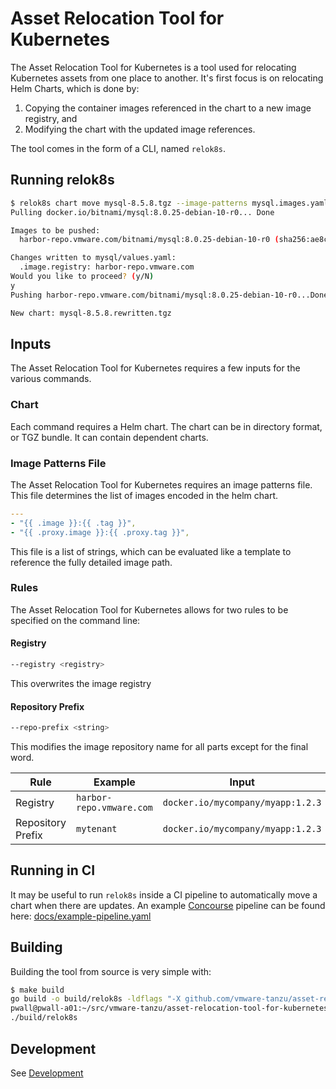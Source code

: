 # Asset Relocation Tool for Kubernetes

The Asset Relocation Tool for Kubernetes is a tool used for relocating Kubernetes assets from one place to another.
It's first focus is on relocating Helm Charts, which is done by:
1. Copying the container images referenced in the chart to a new image registry, and 
2. Modifying the chart with the updated image references.

The tool comes in the form of a CLI, named `relok8s`.

## Running relok8s

```bash
$ relok8s chart move mysql-8.5.8.tgz --image-patterns mysql.images.yaml --registry harbor-repo.vmware.com
Pulling docker.io/bitnami/mysql:8.0.25-debian-10-r0... Done

Images to be pushed:
  harbor-repo.vmware.com/bitnami/mysql:8.0.25-debian-10-r0 (sha256:ae8c4c719352a58abc99c866986ee11578bc43e90d794c6705f7b1eb12c7289e)

Changes written to mysql/values.yaml:
  .image.registry: harbor-repo.vmware.com
Would you like to proceed? (y/N)
y
Pushing harbor-repo.vmware.com/bitnami/mysql:8.0.25-debian-10-r0...Done

New chart: mysql-8.5.8.rewritten.tgz
```

## Inputs

The Asset Relocation Tool for Kubernetes requires a few inputs for the various commands.

### Chart

Each command requires a Helm chart.
The chart can be in directory format, or TGZ bundle.
It can contain dependent charts.

### Image Patterns File

The Asset Relocation Tool for Kubernetes requires an image patterns file. This file determines the list of images encoded in the helm chart.

```yaml
---
- "{{ .image }}:{{ .tag }}",
- "{{ .proxy.image }}:{{ .proxy.tag }}",
```

This file is a list of strings, which can be evaluated like a template to reference the fully detailed image path.

### Rules

The Asset Relocation Tool for Kubernetes allows for two rules to be specified on the command line:

#### Registry
```bash
--registry <registry>
```
This overwrites the image registry

#### Repository Prefix
```bash
--repo-prefix <string>
```
This modifies the image repository name for all parts except for the final word.

Rule                | Example                   | Input                             | Output
------------------- | ------------------------- | --------------------------------- | -----------------------------------------------
Registry            | `harbor-repo.vmware.com`  | `docker.io/mycompany/myapp:1.2.3` | `harbor-repo.vmware.com/mycompany/myapp:1.2.3`
Repository Prefix   | `mytenant`                | `docker.io/mycompany/myapp:1.2.3` | `docker.io/mytenant/myapp:1.2.3`


## Running in CI

It may be useful to run `relok8s` inside a CI pipeline to automatically move a chart when there are updates.
An example [Concourse](https://concourse-ci.org/) pipeline can be found here: [docs/example-pipeline.yaml](docs/example-pipeline.yaml)

## Building

Building the tool from source is very simple with: 

```bash
$ make build
go build -o build/relok8s -ldflags "-X github.com/vmware-tanzu/asset-relocation-tool-for-kubernetes/v2/cmd.Version=dev" ./main.go
pwall@pwall-a01:~/src/vmware-tanzu/asset-relocation-tool-for-kubernetes $ ls ./build/relok8s 
./build/relok8s
```

## Development

See [Development](DEVELOPMENT.md)
